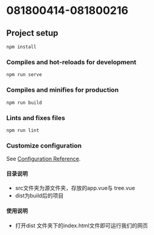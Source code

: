 # 081800414-081800216

## Project setup
```
npm install
```

### Compiles and hot-reloads for development
```
npm run serve
```

### Compiles and minifies for production
```
npm run build
```

### Lints and fixes files
```
npm run lint
```

### Customize configuration
See [Configuration Reference](https://cli.vuejs.org/config/).

#### 目录说明

- src文件夹为源文件夹，存放的app.vue与 tree.vue
- dist为build后的项目 

#### 使用说明

- 打开dist 文件夹下的index.html文件即可运行我们的网页
